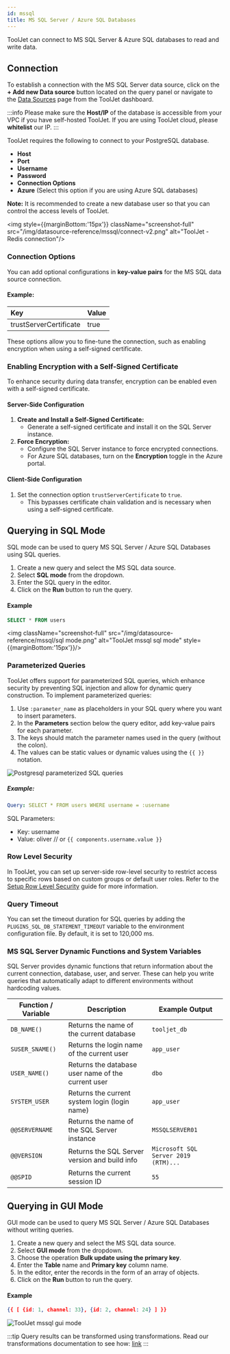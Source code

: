 ```yaml
---
id: mssql
title: MS SQL Server / Azure SQL Databases
---
```


ToolJet can connect to MS SQL Server & Azure SQL databases to read and write data.

<div style={{paddingTop:'24px'}}>

## Connection

To establish a connection with the MS SQL Server data source, click on the **+ Add new Data source** button located on the query panel or navigate to the [Data Sources](/docs/data-sources/overview) page from the ToolJet dashboard.

:::info
Please make sure the **Host/IP** of the database is accessible from your VPC if you have self-hosted ToolJet. If you are using ToolJet cloud, please **whitelist** our IP.
:::

ToolJet requires the following to connect to your PostgreSQL database.

- **Host**
- **Port**
- **Username**
- **Password**
- **Connection Options**
- **Azure** (Select this option if you are using Azure SQL databases)

**Note:** It is recommended to create a new database user so that you can control the access levels of ToolJet.

<img style={{marginBottom:'15px'}} className="screenshot-full" src="/img/datasource-reference/mssql/connect-v2.png" alt="ToolJet - Redis connection"/>

### Connection Options

You can add optional configurations in **key-value pairs** for the MS SQL data source connection.

#### Example:
| Key                     | Value   |
|:------------------------|:--------|
| trustServerCertificate  | true    |

These options allow you to fine-tune the connection, such as enabling encryption when using a self-signed certificate.

### Enabling Encryption with a Self-Signed Certificate

To enhance security during data transfer, encryption can be enabled even with a self-signed certificate.

#### Server-Side Configuration

1. **Create and Install a Self-Signed Certificate:**
   - Generate a self-signed certificate and install it on the SQL Server instance.
2. **Force Encryption:**
   - Configure the SQL Server instance to force encrypted connections.
   - For Azure SQL databases, turn on the **Encryption** toggle in the Azure portal.

#### Client-Side Configuration

1. Set the connection option `trustServerCertificate` to `true`.
   - This bypasses certificate chain validation and is necessary when using a self-signed certificate.

</div>

<div style={{paddingTop:'24px'}}>

## Querying in SQL Mode

SQL mode can be used to query MS SQL Server / Azure SQL Databases using SQL queries.

1. Create a new query and select the MS SQL data source.
2. Select **SQL mode** from the dropdown.
3. Enter the SQL query in the editor.
4. Click on the **Run** button to run the query.

#### Example

```sql
SELECT * FROM users
```

<img className="screenshot-full" src="/img/datasource-reference/mssql/sql mode.png" alt="ToolJet mssql sql mode" style={{marginBottom:'15px'}}/>

### Parameterized Queries

ToolJet offers support for parameterized SQL queries, which enhance security by preventing SQL injection and allow for dynamic query construction. To implement parameterized queries:

1. Use `:parameter_name` as placeholders in your SQL query where you want to insert parameters.
2. In the **Parameters** section below the query editor, add key-value pairs for each parameter.
3. The keys should match the parameter names used in the query (without the colon).
4. The values can be static values or dynamic values using the `{{ }}` notation.

<div style={{textAlign: 'center'}}>
<img style={{marginBottom:'15px'}} className="screenshot-full" src="/img/datasource-reference/mssql/parameterized-query.png" alt="Postgresql parameterized SQL queries"/>
</div>

##### Example:

```yaml
Query: SELECT * FROM users WHERE username = :username
```
SQL Parameters:
- Key: username
- Value: oliver // or `{{ components.username.value }}`

### Row Level Security

In ToolJet, you can set up server-side row-level security to restrict access to specific rows based on custom groups or default user roles. Refer to the [Setup Row Level Security](#) guide for more information.

### Query Timeout

You can set the timeout duration for SQL queries by adding the `PLUGINS_SQL_DB_STATEMENT_TIMEOUT` variable to the environment configuration file. By default, it is set to 120,000 ms.

### MS SQL Server Dynamic Functions and System Variables

SQL Server provides dynamic functions that return information about the current connection, database, user, and server. These can help you write queries that automatically adapt to different environments without hardcoding values.

| Function / Variable | Description                                        | Example Output                       |
| ------------------- | -------------------------------------------------- | ------------------------------------ |
| `DB_NAME()`         | Returns the name of the current database           | `tooljet_db`                         |
| `SUSER_SNAME()`     | Returns the login name of the current user         | `app_user`                           |
| `USER_NAME()`       | Returns the database user name of the current user | `dbo`                                |
| `SYSTEM_USER`       | Returns the current system login (login name)      | `app_user`                           |
| `@@SERVERNAME`      | Returns the name of the SQL Server instance        | `MSSQLSERVER01`                      |
| `@@VERSION`         | Returns the SQL Server version and build info      | `Microsoft SQL Server 2019 (RTM)...` |
| `@@SPID`            | Returns the current session ID                     | `55`                                 |

</div>

<div style={{paddingTop:'24px'}}>

## Querying in GUI Mode

GUI mode can be used to query MS SQL Server / Azure SQL Databases without writing queries.

1. Create a new query and select the MS SQL data source.
2. Select **GUI mode** from the dropdown.
3. Choose the operation **Bulk update using the primary key**.
4. Enter the **Table** name and **Primary key** column name. 
5. In the editor, enter the records in the form of an array of objects. 
6. Click on the **Run** button to run the query.

#### Example

```json
{{ [ {id: 1, channel: 33}, {id: 2, channel: 24} ] }}
```

<img className="screenshot-full" src="/img/datasource-reference/mssql/gui mode.png" alt="ToolJet mssql gui mode"/>

:::tip
Query results can be transformed using transformations. Read our transformations documentation to see how: [link](/docs/beta/app-builder/custom-code/transform-data)
:::

</div>
